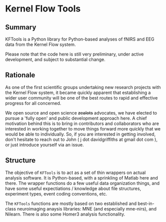 # Kernel Flow Tools

## Summary

KFTools is a Python library for Python-based analyses of fNIRS and EEG data from the Kernel Flow system. 

Please note that the code here is still very preliminary, under active development, and subject to substantial change. 

## Rationale

As one of the first scientific groups undertaking new research projects with the Kernel Flow system, it became quickly apparent that establishing a wider user community will be one of the best routes to rapid and effective progress for all concerned. 

We open source and open science ~~zealots~~ advocates, we have elected to pursue a 'fully open' and public development approach here. A chief motivation behind this is to bring in contributors and collaborators who are interested in working together to move things forward more quickly that we would be able to individually. So, if you are interested in getting involved, don't hesitate to reach out to John ( j dot davidgriffiths at gmail dot com ), or just introduce yourself via an issue.  

## Structure

The objective of `KFTools` is to act as a set of thin wrappers on actual analysis software. It is Python-based, with a sprinkling of Matlab here and there. The wrapper functions do a few useful data organization things, and have some useful expectiations / knowledge about file structures, experiment types, event coding conventions, etc. 

The `KFTools` functions are mostly based on two established and best-in-class neuroimaging anaysis libraries: MNE (and especially mne-nirs), and Nilearn. There is also some Homer3 analysis functionality. 

